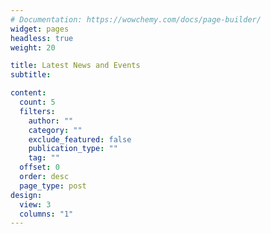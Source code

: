 ```yaml
---
# Documentation: https://wowchemy.com/docs/page-builder/
widget: pages
headless: true
weight: 20

title: Latest News and Events
subtitle:

content:
  count: 5
  filters:
    author: ""
    category: ""
    exclude_featured: false
    publication_type: ""
    tag: ""
  offset: 0
  order: desc
  page_type: post
design:
  view: 3
  columns: "1"
---
```

